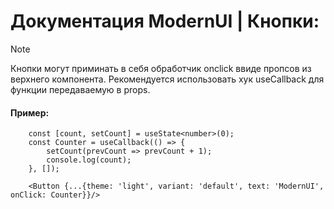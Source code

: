 # Документация ModernUI | Кнопки:
> [!NOTE]
> Кнопки могут приминать в себя обработчик onclick ввиде пропсов из верхнего компонента. Рекомендуется использовать хук useCallback для функции передаваемую в props.

#### Пример:
```
	const [count, setCount] = useState<number>(0);
	const Counter = useCallback(() => {
	    setCount(prevCount => prevCount + 1);
	    console.log(count);
	}, []);

    <Button {...{theme: 'light', variant: 'default', text: 'ModernUI', onClick: Counter}}/>
```